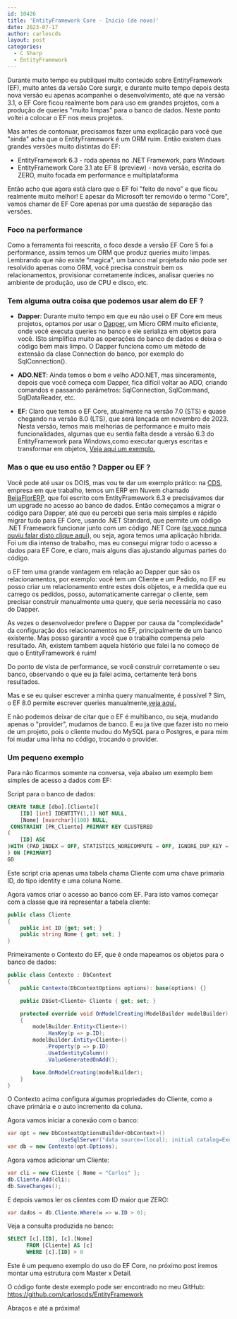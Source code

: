 ```yaml
---
id: 10426
title: 'EntityFramework Core - Inicio (de novo)'
date: 2023-07-17
author: carloscds
layout: post
categories:
  - C Sharp 
  - EntityFramework 
---
```

Durante muito tempo eu publiquei muito conteúdo sobre EntityFramework (EF), muito antes da versão Core surgir, e durante muito tempo depois desta nova versão eu apenas acompanhei o desenvolvimento, até que na versão 3.1, o EF Core ficou realmente bom para uso em grandes projetos, com a produção de queries "muito limpas" para o banco de dados. Neste ponto voltei a colocar o EF nos meus projetos.

Mas antes de contonuar, precisamos fazer uma explicação para você que "ainda" acha que o EntityFramework é um ORM ruim. Então existem duas grandes versões muito distintas do EF:
* EntityFramework 6.3 - roda apenas no .NET Framework, para Windows
* EntityFramework Core 3.1 ate EF 8 (preview) - nova versão, escrita do ZERO, muito focada em performance e multiplataforma

Então acho que agora está claro que o EF foi "feito de novo" e que ficou realmente muito melhor! E apesar da Microsoft ter removido o termo "Core", vamos chamar de EF Core apenas por uma questão de separação das versões.

### Foco na performance
Como a ferramenta foi reescrita, o foco desde a versão EF Core 5 foi a performance, assim temos um ORM que produz queries muito limpas. Lembrando que não existe "magica", um banco mal projetado não pode ser resolvido apenas como ORM, você precisa construir bem os relacionamentos, provisionar corretamente índices, analisar queries no ambiente de produção, uso de CPU e disco, etc.

### Tem alguma outra coisa que podemos usar alem do EF ?
* **Dapper**: Durante muito tempo em que eu não usei o EF Core em meus projetos, optamos por usar o [Dapper](https://dapperlib.github.io/Dapper/), um Micro ORM muito eficiente, onde você executa queries no banco e ele serializa em objetos para você. ISto simplifica muito as operações do banco de dados e deixa o código bem mais limpo. O Dapper funciona como um método de extensão da clase Connection do banco, por exemplo do SqlConnection().

* **ADO.NET**: Ainda temos o bom e velho ADO.NET, mas sinceramente, depois que você começa com Dapper, fica difícil voltar ao ADO, criando comandos e passando parâmetros: SqlConnection, SqlCommand, SqlDataReader, etc.

* **EF**: Claro que temos o EF Core, atualmente na versão 7.0 (STS) e quase chegando na versão 8.0 (LTS), que será lançada em novembro de 2023. Nesta versão, temos mais melhorias de performance e muito mais funcionalidades, algumas que eu sentia falta desde a versão 6.3 do EntityFramework para Windows,como executar querys escritas e transformar em objetos, [Veja aqui um exemplo.](https://github.com/dotnet/EntityFramework.Docs/blob/main/samples/core/Miscellaneous/NewInEFCore8/RawSqlSample.cs)

### Mas o que eu uso então ? Dapper ou EF ?
Você pode até usar os DOIS, mas vou te dar um exemplo prático: na [CDS](https://www.cds-software.com.br), empresa em que trabalho, temos um ERP em Nuvem chamado [BeijaFlorERP](https://www.beijaflorerp.com.br), que foi escrito com EntityFramework 6.3 e precisávamos dar um upgrade no acesso ao banco de dados. Então começamos a migrar o código para Dapper, até que eu percebi que seria mais simples e rápido migrar tudo para EF Core, usando .NET Standard, que permite um código .NET Framework funcionar junto com um código .NET Core ([se voce nunca ouviu falar disto clique aqui](https://github.com/carloscds/DotNetConfSample)), ou seja, agora temos uma aplicação híbrida. Foi um dia intenso de trabalho, mas eu consegui migrar todo o acesso a dados para EF Core, e claro, mais alguns dias ajustando algumas partes do código.

o EF tem uma grande vantagem em relação ao Dapper que são os relacionamentos, por exemplo: você tem um Cliente e um Pedido, no EF eu posso criar um relacionamento entre estes dois objetos, e a medida que eu carrego os pedidos, posso, automaticamente carregar o cliente, sem precisar construir manualmente uma query, que seria necessária no caso do Dapper.

As vezes o desenvolvedor prefere o Dapper por causa da "complexidade" da configuração dos relacionamentos no EF, principalmente de um banco existente. Mas posso garantir a você que o trabalho compensa pelo resultado. Ah, existem tambem aquela histório que falei la no começo de que o EntityFramework é ruim!

Do ponto de vista de performance, se você construir corretamente o seu banco, observando o que eu ja falei acima, certamente terá bons resultados. 

Mas e se eu quiser escrever a minha query manualmente, é possível ? Sim, o EF 8.0 permite escrever queries manualmente,[veja aqui.](https://github.com/dotnet/EntityFramework.Docs/blob/main/samples/core/Miscellaneous/NewInEFCore8/RawSqlSample.cs)

E não podemos deixar de citar que o EF é multibanco, ou seja, mudando apenas o "provider", mudamos de banco. E eu ja tive que fazer isto no meio de um projeto, pois o cliente mudou do MySQL para o Postgres, e para mim foi mudar uma linha no código, trocando o provider.

### Um pequeno exemplo
Para não ficarmos somente na conversa, veja abaixo um exemplo bem simples de acesso a dados com EF:

Script para o banco de dados:
```sql
CREATE TABLE [dbo].[Cliente](
	[ID] [int] IDENTITY(1,1) NOT NULL,
	[Nome] [nvarchar](100) NULL,
 CONSTRAINT [PK_Cliente] PRIMARY KEY CLUSTERED 
(
	[ID] ASC
)WITH (PAD_INDEX = OFF, STATISTICS_NORECOMPUTE = OFF, IGNORE_DUP_KEY = OFF, ALLOW_ROW_LOCKS = ON, ALLOW_PAGE_LOCKS = ON, OPTIMIZE_FOR_SEQUENTIAL_KEY = OFF) ON [PRIMARY]
) ON [PRIMARY]
GO
```
Este script cria apenas uma tabela chama Cliente com uma chave primaria ID, do tipo identity e uma coluna Nome.


Agora vamos criar o acesso ao banco com EF. Para isto vamos começar com a classe que irá representar a tabela cliente:

```csharp
public class Cliente 
{
    public int ID {get; set; }
    public string Nome { get; set; }
}
```

Primeiramente o Contexto do EF, que é onde mapeamos os objetos para o banco de dados:

```csharp
public class Contexto : DbContext
{
    public Contexto(DbContextOptions options): base(options) {}

    public DbSet<Cliente> Cliente { get; set; }

    protected override void OnModelCreating(ModelBuilder modelBuilder)
    {
        modelBuilder.Entity<Cliente>()
            .HasKey(p => p.ID);
        modelBuilder.Entity<Cliente>()
            .Property(p => p.ID)
            .UseIdentityColumn()
            .ValueGeneratedOnAdd();

        base.OnModelCreating(modelBuilder);
    }
}
```
O Contexto acima configura algumas propriedades do Cliente, como a chave primária e o auto incremento da coluna.

Agora vamos iniciar a conexão com o banco:

```csharp
var opt = new DbContextOptionsBuilder<DbContext>()
                .UseSqlServer("data source=(local); initial catalog=ExemploEF;integrated security=true;trusted_connection=true; encrypt=false;");
var db = new Contexto(opt.Options);
```

Agora vamos adicionar um Cliente:

```csharp
var cli = new Cliente { Nome = "Carlos" };
db.Cliente.Add(cli);
db.SaveChanges();
```

E depois vamos ler os clientes com ID maior que ZERO:
```csharp
var dados = db.Cliente.Where(w => w.ID > 0);
```

Veja a consulta produzida no banco:
```sql
SELECT [c].[ID], [c].[Nome]
      FROM [Cliente] AS [c]
      WHERE [c].[ID] > 0
```

Este é um pequeno exemplo do uso do EF Core, no próximo post iremos montar uma estrutura com Master x Detail.

O código fonte deste exemplo pode ser encontrado no meu GitHub: https://github.com/carloscds/EntityFramework

Abraços e até a próxima!

